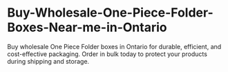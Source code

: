 # Buy-Wholesale-One-Piece-Folder-Boxes-Near-me-in-Ontario
Buy wholesale One Piece Folder boxes in Ontario for durable, efficient, and cost-effective packaging. Order in bulk today to protect your products during shipping and storage.
